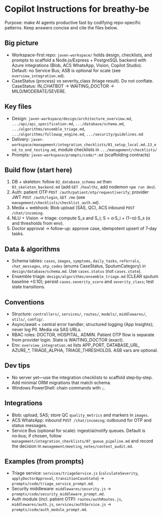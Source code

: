 # Copilot Instructions for breathy-be

Purpose: make AI agents productive fast by codifying repo-specific patterns. Keep answers concise and cite the files below.

## Big picture
- Workspace-first repo: `javen-workspace/` holds design, checklists, and prompts to scaffold a Node.js/Express + PostgreSQL backend with Azure integrations (Blob, ACS WhatsApp, Vision, Copilot Studio). Default: no Service Bus; ASB is optional for scale (see `overview_integration.md`).
- CaseStatus (process) vs severity_class (triage result). Do not conflate. CaseStatus: IN_CHATBOT → WAITING_DOCTOR → MILD/MODERATE/SEVERE.

## Key files
- Design: `javen-workspace/design/architecture_overview.md`, `.../api/api_specification.md`, `.../database/schema.md`, `.../algorithms/ensemble_triage.md`, `.../algorithms/followup_engine.md`, `.../security/guidelines.md`
- Delivery: `javen-workspace/management/integration_checklists/01_setup_local.md`..`13_end_to_end_testing.md`, module checklists in `.../management/checklists/`
- Prompts: `javen-workspace/prompts/code/*.md` (scaffolding contracts)

## Build flow (start here)
1) DB + skeleton: follow `02_database_schema.md` then `03_skeleton_backend.md` (add `GET /healthz`, add nodemon `npm run dev`).
2) Auth: patient OTP `POST /auth/patient/otp/request|verify`; provider JWT `POST /auth/login`, `GET /me` (see `management/checklists/checklist_auth.md`).
3) Media + webhook: Blob upload (SAS, QC), ACS inbound `POST /chat/incoming`.
4) NLU + Vision → triage: compute S_s and S_i; S = α·S_i + (1−α)·S_s (α and thresholds from env).
5) Doctor approval → follow-up: approve case, idempotent upsert of 7‑day tasks.

## Data & algorithms
- Schema tables: `cases`, `images`, `symptoms`, `daily_tasks`, `referrals`, `chat_messages`, `otp_codes` (enums CaseStatus, SputumCategory) in `design/database/schema.md`. Use `cases.status` (not `cases.state`).
- Ensemble triage: `design/algorithms/ensemble_triage.md` (CLEAR sputum baseline +0.10); persist `cases.severity_score` and `severity_class`; test state transitions.

## Conventions
- Structure: `controllers/`, `services/`, `routes/`, `models/`, `middlewares/`, `utils/`, `config/`.
- Async/await + central error handler; structured logging (App Insights); never log PII. Media via SAS URLs.
- RBAC roles: DOCTOR, HOSPITAL, ADMIN. Patient OTP flow is separate from provider login. State is WAITING_DOCTOR (exact).
- Env: `overview_integration.md` lists APP_PORT, DATABASE_URL, AZURE_*, TRIAGE_ALPHA, TRIAGE_THRESHOLDS. ASB vars are optional.

## Dev tips
- No server yet—use the integration checklists to scaffold step‑by‑step. Add minimal ORM migrations that match schema.
- Windows PowerShell: chain commands with `;`.

## Integrations
- Blob: upload, SAS; store QC `quality_metrics` and markers in `images`.
- ACS WhatsApp: inbound `POST /chat/incoming`; outbound for OTP and status messages.
- Service Bus (optional for scale): ingest/ai/notify queues. Default is no‑bus; if chosen, follow `management/integration_checklists/07_queue_pipeline.md` and record the decision in `management/meeting_notes/context_audit.md`.

## Examples (from prompts)
- Triage service: `services/triageService.js` (`calculateSeverity`, `applyDoctorApproval`, `transitionCaseState`) → `prompts/code/triage_service_prompt.md`.
- Security middleware: `middlewares/security.js` → `prompts/code/security_middleware_prompt.md`.
- Auth module (incl. patient OTP): `routes/authRoutes.js`, `middlewares/auth.js`, `services/authService.js` → `prompts/code/auth_module_prompt.md`.
